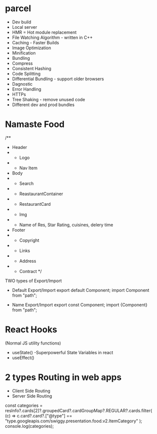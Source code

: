 # parcel
- Dev build
- Local server
- HMR = Hot module replacement
- File Watching Algorithm - written in C++
- Caching - Faster Builds
- Image Optimization
- Minification
- Bundling
- Compress
- Consistent Hashing
- Code Splitting
- Differential Bundling - support older browsers
- Dagnostic
- Error Handling
- HTTPs
- Tree Shaking - remove unused code
- Different dev and prod bundles


# Namaste Food

/**
 * Header
 * - Logo
 * - Nav Item
 * Body
 * - Search
 * - ReastaurantContainer
 *   - RestaurantCard
 *    - Img
 *    - Name of Res, Star Rating, cuisines, delery time
 * Footer
 *  - Copyright
 *  - Links
 *  - Address
 *  - Contract 
 */

TWO types of Export/Import

- Default Export/Import
  export default Component;
  import Component from "path";

- Name Export/Import
   export const Component;
   import {Component} from "path";

# React Hooks
 (Normal JS utility functions)
 - useState() -Superpowerful State Variables in react
 - useEffect()   

# 2 types Routing in web apps
- Client Side Routing
- Server Side Routing  


const categories = resInfo?.cards[2]?.groupedCard?.cardGroupMap?.REGULAR?.cards.filter(
        (c) =>
            c.card?.card?.["@type"] ==
            "type.googleapis.com/swiggy.presentation.food.v2.ItemCategory"
    );
    console.log(categories);